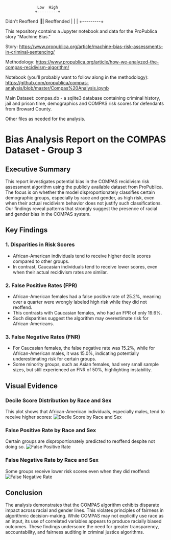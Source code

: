                   Low  High
                 +---------+
Didn't Reoffend  |____|____|
Reoffended       |    |    |
                 +---------+


This repository contains a Jupyter notebook and data for the ProPublica story "Machine Bias."

Story:
https://www.propublica.org/article/machine-bias-risk-assessments-in-criminal-sentencing/

Methodology:
https://www.propublica.org/article/how-we-analyzed-the-compas-recidivism-algorithm/

Notebook (you'll probably want to follow along in the methodology):
https://github.com/propublica/compas-analysis/blob/master/Compas%20Analysis.ipynb

Main Dataset:
compas.db - a sqlite3 database containing criminal history, jail and prison time, demographics and COMPAS risk scores for defendants from Broward County.

Other files as needed for the analysis.

# Bias Analysis Report on the COMPAS Dataset - Group 3

## Executive Summary
This report investigates potential bias in the COMPAS recidivism risk assessment algorithm using the publicly available dataset from ProPublica. The focus is on whether the model disproportionately classifies certain demographic groups, especially by race and gender, as high risk, even when their actual recidivism behavior does not justify such classifications. Our findings reveal patterns that strongly suggest the presence of racial and gender bias in the COMPAS system.

## Key Findings

### 1. Disparities in Risk Scores
- African-American individuals tend to receive higher decile scores compared to other groups.
- In contrast, Caucasian individuals tend to receive lower scores, even when their actual recidivism rates are similar.

### 2. False Positive Rates (FPR)
- African-American females had a false positive rate of 25.2%, meaning over a quarter were wrongly labeled high risk while they did not reoffend.
- This contrasts with Caucasian females, who had an FPR of only 19.6%.
- Such disparities suggest the algorithm may overestimate risk for African-Americans.

### 3. False Negative Rates (FNR)
- For Caucasian females, the false negative rate was 15.2%, while for African-American males, it was 15.0%, indicating potentially underestimating risk for certain groups.
- Some minority groups, such as Asian females, had very small sample sizes, but still experienced an FNR of 50%, highlighting instability.

## Visual Evidence

### Decile Score Distribution by Race and Sex
This plot shows that African-American individuals, especially males, tend to receive higher scores:
![Decile Score by Race and Sex](https://github.com/banafshebamdad/compas-analysis/tree/master/DSAL_Madrid/analyze_compas_bias_plot/decile_score_by_race_and_sex.png)

### False Positive Rate by Race and Sex
Certain groups are disproportionately predicted to reoffend despite not doing so.
![False Positive Rate](https://github.com/banafshebamdad/compas-analysis/tree/master/DSAL_Madrid/analyze_compas_bias_plot/false_positive_rate_by_race_sex.png)

### False Negative Rate by Race and Sex
Some groups receive lower risk scores even when they did reoffend:
![False Negative Rate](https://github.com/banafshebamdad/compas-analysis/tree/master/DSAL_Madrid/analyze_compas_bias_plot/false_negative_rate_by_race_sex.png)

## Conclusion

The analysis demonstrates that the COMPAS algorithm exhibits disparate impact across racial and gender lines. This violates principles of fairness in algorithmic decision-making. While COMPAS may not explicitly use race as an input, its use of correlated variables appears to produce racially biased outcomes. These findings underscore the need for greater transparency, accountability, and fairness auditing in criminal justice algorithms.

